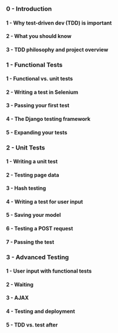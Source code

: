 ### 0 - Introduction
#### 1 - Why test-driven dev (TDD) is important
#### 2 - What you should know
#### 3 - TDD philosophy and project overview

### 1 - Functional Tests
#### 1 - Functional vs. unit tests
#### 2 - Writing a test in Selenium
#### 3 - Passing your first test
#### 4 - The Django testing framework
#### 5 - Expanding your tests

### 2 - Unit Tests
#### 1 - Writing a unit test
#### 2 - Testing page data
#### 3 - Hash testing
#### 4 - Writing a test for user input
#### 5 - Saving your model
#### 6 - Testing a POST request
#### 7 - Passing the test

### 3 - Advanced Testing
#### 1 - User input with functional tests
#### 2 - Waiting
#### 3 - AJAX
#### 4 - Testing and deployment
#### 5 - TDD vs. test after